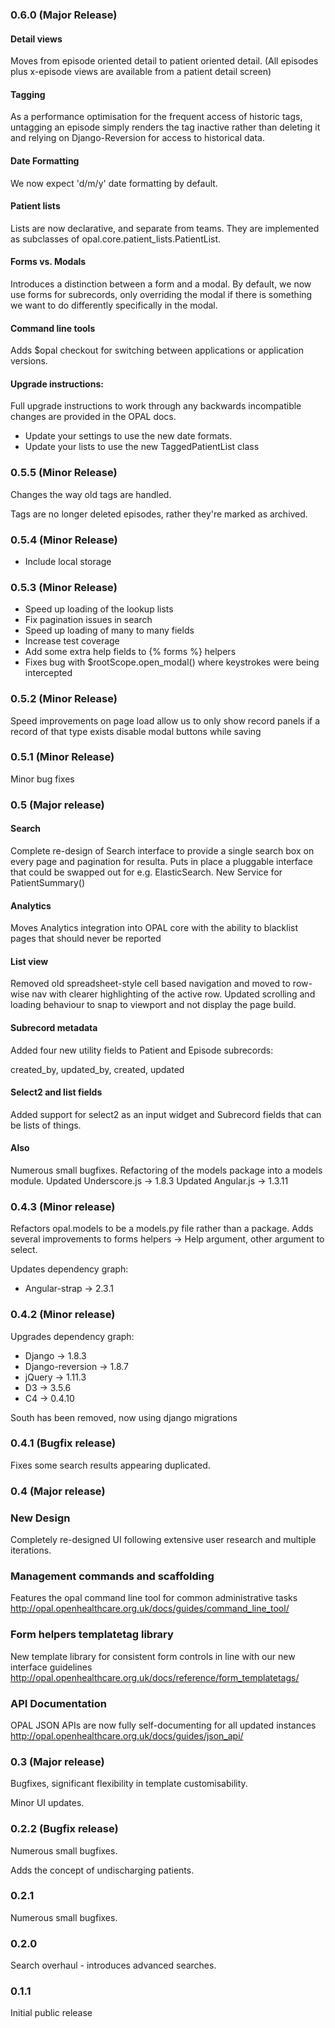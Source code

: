 ### 0.6.0 (Major Release)


#### Detail views

Moves from episode oriented detail to patient oriented detail.
(All episodes plus x-episode views are available from a patient detail screen)

#### Tagging

As a performance optimisation for the frequent access of historic tags, untagging
an episode simply renders the tag inactive rather than deleting it and relying on
Django-Reversion for access to historical data.

#### Date Formatting

We now expect 'd/m/y' date formatting by default.

#### Patient lists

Lists are now declarative, and separate from teams. They are implemented as
subclasses of opal.core.patient_lists.PatientList.

#### Forms vs. Modals

Introduces a distinction between a form and a modal.
By default, we now use forms for subrecords, only overriding the modal if there
is something we want to do differently specifically in the modal.

#### Command line tools

Adds $opal checkout for switching between applications or application versions.

#### Upgrade instructions:

Full upgrade instructions to work through any backwards incompatible changes are
provided in the OPAL docs.

* Update your settings to use the new date formats.
* Update your lists to use the new TaggedPatientList class

### 0.5.5 (Minor Release)
Changes the way old tags are handled.

Tags are no longer deleted episodes, rather they're marked as archived.


### 0.5.4 (Minor Release)
* Include local storage


### 0.5.3 (Minor Release)
* Speed up loading of the lookup lists
* Fix pagination issues in search
* Speed up loading of many to many fields
* Increase test coverage
* Add some extra help fields to {% forms %} helpers
* Fixes bug with $rootScope.open_modal() where keystrokes were being intercepted

### 0.5.2 (Minor Release)
Speed improvements on page load
allow us to only show record panels if a record of that type exists
disable modal buttons while saving


### 0.5.1 (Minor Release)
Minor bug fixes


### 0.5 (Major release)

#### Search

Complete re-design of Search interface to provide a single search box on every page and pagination for resulta.
Puts in place a pluggable interface that could be swapped out for e.g. ElasticSearch.
New Service for PatientSummary()

#### Analytics

Moves Analytics integration into OPAL core with the ability to blacklist pages that should never be reported

#### List view

Removed old spreadsheet-style cell based navigation and moved to row-wise nav with clearer highlighting of the active row.
Updated scrolling and loading behaviour to snap to viewport and not display the page build.

#### Subrecord metadata

Added four new utility fields to Patient and Episode subrecords:

created_by, updated_by, created, updated

#### Select2 and list fields

Added support for select2 as an input widget and Subrecord fields that can be lists of things.

#### Also

Numerous small bugfixes.
Refactoring of the models package into a models module.
Updated Underscore.js -> 1.8.3
Updated Angular.js -> 1.3.11

### 0.4.3 (Minor release)

Refactors opal.models to be a models.py file rather than a package.
Adds several improvements to forms helpers -> Help argument, other argument to select.

Updates dependency graph:

* Angular-strap -> 2.3.1

### 0.4.2 (Minor release)

Upgrades dependency graph:

* Django -> 1.8.3
* Django-reversion -> 1.8.7
* jQuery -> 1.11.3
* D3 -> 3.5.6
* C4 -> 0.4.10

South has been removed, now using django migrations

### 0.4.1 (Bugfix release)

Fixes some search results appearing duplicated.

### 0.4 (Major release)

### New Design

Completely re-designed UI following extensive user research and multiple iterations.

### Management commands and scaffolding

Features the opal command line tool for common administrative tasks
http://opal.openhealthcare.org.uk/docs/guides/command_line_tool/

### Form helpers templatetag library

New template library for consistent form controls in line with our new interface guidelines
http://opal.openhealthcare.org.uk/docs/reference/form_templatetags/

### API Documentation


OPAL JSON APIs are now fully self-documenting for all updated instances
http://opal.openhealthcare.org.uk/docs/guides/json_api/

### 0.3 (Major release)

Bugfixes, significant flexibility in template customisability.

Minor UI updates.

### 0.2.2 (Bugfix release)

Numerous small bugfixes.

Adds the concept of undischarging patients.

### 0.2.1

Numerous small bugfixes.


### 0.2.0

Search overhaul - introduces advanced searches.

### 0.1.1

Initial public release
